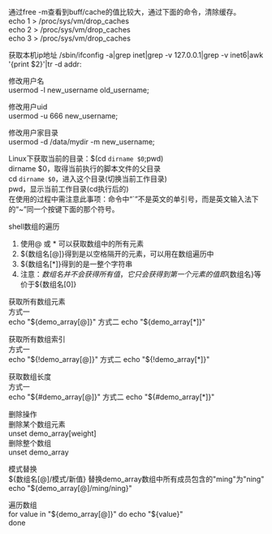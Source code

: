 通过free -m查看到buff/cache的值比较大，通过下面的命令，清除缓存。  
echo 1 > /proc/sys/vm/drop_caches  
echo 2 > /proc/sys/vm/drop_caches  
echo 3 > /proc/sys/vm/drop_caches

获取本机ip地址
/sbin/ifconfig -a|grep inet|grep -v 127.0.0.1|grep -v inet6|awk '{print $2}'|tr -d addr:

修改用户名  
usermod -l new_username old_username;

修改用户uid  
usermod -u 666 new_username;

修改用户家目录  
usermod -d /data/mydir -m new_username;

Linux下获取当前的目录：$(cd `dirname $0`;pwd)  
dirname $0，取得当前执行的脚本文件的父目录  
cd `dirname $0`，进入这个目录(切换当前工作目录)  
pwd，显示当前工作目录(cd执行后的)  
在使用的过程中需注意此事项：命令中“`”不是英文的单引号，而是英文输入法下的“~”同一个按键下面的那个符号。  

shell数组的遍历  
1. 使用@ 或 * 可以获取数组中的所有元素
2. ${数组名[@]}得到是以空格隔开的元素，可以用在数组遍历中
3. ${数组名[*]}得到的是一整个字符串
4. 注意：${数组名}并不会获得所有值，它只会获得到第一个元素的值
即${数组名}等价于${数组名[0]}

获取所有数组元素  
方式一  
echo "${demo_array[@]}"  
方式二  
echo "${demo_array[*]}"  

获取所有数组索引  
方式一  
echo "${!demo_array[@]}"  
方式二  
echo "${!demo_array[*]}"  

获取数组长度  
方式一  
echo "${#demo_array[@]}"  
方式二  
echo "${#demo_array[*]}"  

删除操作  
删除某个数组元素  
unset demo_array[weight]  
删除整个数组  
unset demo_array  

模式替换  
${数组名[@]/模式/新值}  
替换demo_array数组中所有成员包含的"ming"为"ning"  
echo "${demo_array[@]/ming/ning}"  

遍历数组  
for value in "${demo_array[@]}"  
do  
echo "${value}"  
done  
